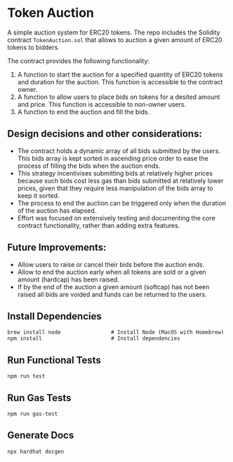 # Token Auction

A simple auction system for ERC20 tokens.
The repo includes the Solidity contract `TokenAuction.sol` that allows to auction a given amount of ERC20 tokens to bidders.

The contract provides the following functionality:

1. A function to start the auction for a specified quantity of ERC20 tokens and duration for the auction. This function is accessible to the contract owner. 
2. A function to allow users to place bids on tokens for a desited amount and price. This function is accessible to non-owner users.
3. A function to end the auction and fill the bids.


## Design decisions and other considerations:
- The contract holds a dynamic array of all bids submitted by the users. This bids array is kept sorted in ascending price order to ease the process of filling the bids when the auction ends.
- This strategy incentivises submitting bids at relatively higher prices because such bids cost less gas than bids submitted at relatively lower prices, given that they require less manipulation of the bids array to keep it sorted.
- The process to end the auction can be triggered only when the duration of the auction has elapsed.
- Effort was focused on extensively testing and documenting the core contract functionality, rather than adding extra features.


## Future Improvements:
- Allow users to raise or cancel their bids before the auction ends.
- Allow to end the auction early when all tokens are sold or a given amount (hardcap) has been raised.
- If by the end of the auction a given amount (softcap) has not been raised all bids are voided and funds can be returned to the users.


## Install Dependencies

```shell
brew install node                # Install Node (MacOS with Homebrew)
npm install                      # Install dependencies

```

## Run Functional Tests
```shell
npm run test
```

## Run Gas Tests
```shell
npm run gas-test
```

## Generate Docs
```shell
npx hardhat docgen
```